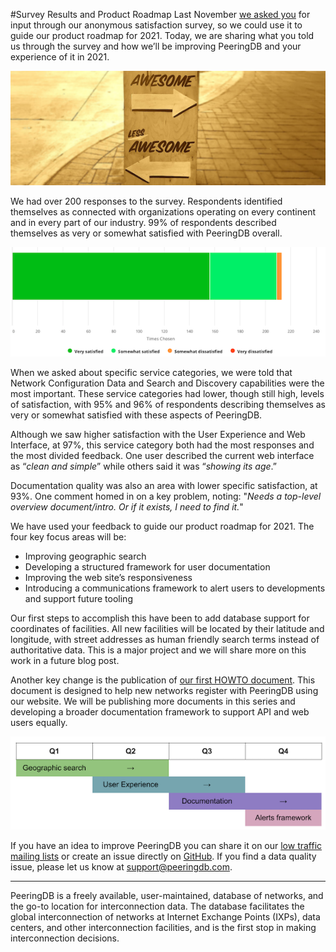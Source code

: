 #Survey Results and Product Roadmap
Last November [we asked you](https://docs.peeringdb.com/blog/peeringdb_2020_satisfaction_survey/) for input through our anonymous satisfaction survey, so we could use it to guide our product roadmap for 2021. Today, we are sharing what you told us through the survey and how we’ll be improving PeeringDB and your experience of it in 2021.

![[Awesome Arrows by Jon Tyson on Unsplash]](images/awesome_arrows_sign_banner-555x202.png)

We had over 200 responses to the survey. Respondents identified themselves as connected with organizations operating on every continent and in every part of our industry. 99% of respondents described themselves as very or somewhat satisfied with PeeringDB overall.

![[Overall Satisfaction]](images/overall-satisfaction.png)

When we asked about specific service categories, we were told that Network Configuration Data and Search and Discovery capabilities were the most important. These service categories had lower, though still high, levels of satisfaction, with 95% and 96% of respondents describing themselves as very or somewhat satisfied with these aspects of PeeringDB.

Although we saw higher satisfaction with the User Experience and Web Interface, at 97%, this service category both had the most responses and the most divided feedback. One user described the current web interface as “*clean and simple*” while others said it was “*showing its age*.”

Documentation quality was also an area with lower specific satisfaction, at 93%. One comment homed in on a key problem, noting: "*Needs a top-level overview document/intro. Or if it exists, I need to find it.*"

We have used your feedback to guide our product roadmap for 2021. The four key focus areas will be:

* Improving geographic search
* Developing a structured framework for user documentation
* Improving the web site’s responsiveness
* Introducing a communications framework to alert users to developments and support future tooling

Our first steps to accomplish this have been to add database support for coordinates of facilities. All new facilities will be located by their latitude and longitude, with street addresses as human friendly search terms instead of authoritative data. This is a major project and we will share more on this work in a future blog post.

Another key change is the publication of [our first HOWTO document](https://docs.peeringdb.com/howto/get-started-operator/). This document is designed to help new networks register with PeeringDB using our website. We will be publishing more documents in this series and developing a broader documentation framework to support API and web users equally.

![[Simple Product Roadmap Diagram]](images/simple-product-roadmap-diagram.png)

If you have an idea to improve PeeringDB you can share it on our [low traffic mailing lists](https://docs.peeringdb.com/#mailing-lists) or create an issue directly on [GitHub](https://github.com/peeringdb/peeringdb). If you find a data quality issue, please let us know at <support@peeringdb.com>.

***

PeeringDB is a freely available, user-maintained, database of networks, and the go-to location for interconnection data. The database facilitates the global interconnection of networks at Internet Exchange Points (IXPs), data centers, and other interconnection facilities, and is the first stop in making interconnection decisions.
